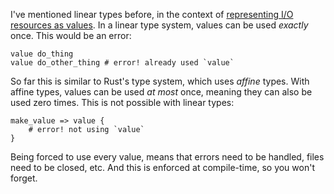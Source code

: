 I've mentioned linear types before, in the context of
[representing I/O resources as values](/daily/2024-07-06). In a linear type
system, values can be used _exactly_ once. This would be an error:

```
value do_thing
value do_other_thing # error! already used `value`
```

So far this is similar to Rust's type system, which uses _affine_ types. With
affine types, values can be used _at most_ once, meaning they can also be used
zero times. This is not possible with linear types:

```
make_value => value {
    # error! not using `value`
}
```

Being forced to use every value, means that errors need to be handled, files
need to be closed, etc. And this is enforced at compile-time, so you won't
forget.
